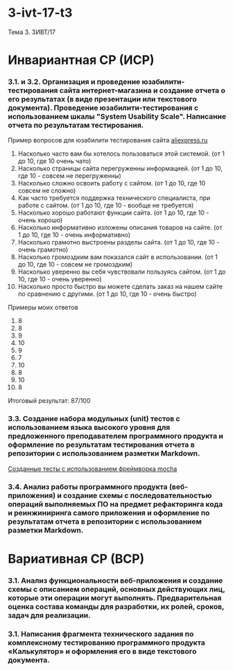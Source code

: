 # 3-ivt-17-t3
Тема 3. 3ИВТ/17

# Инвариантная СР (ИСР)

### 3.1. и 3.2. Организация и проведение юзабилити-тестирования сайта интернет-магазина и создание отчета о его результатах (в виде презентации или текстового документа). Проведение юзабилити-тестирования с использованием шкалы "System Usability Scale". Написание отчета по результатам тестирования.

Пример вопросов для юзабилити тестирования сайта [aliexpress.ru](aliexpress.ru)

1. Насколько часто вам бы хотелось пользоваться этой системой. (от 1 до 10, где 10 очень чато)
1. Насколько страницы сайта перегруженны информацией. (от 1 до 10, где 10 - совсем не перегруженны)
1. Насколько сложно освоить работу с сайтом. (от 1 до 10, где 10 совсем не сложно)
1. Как часто требуется поддержка технического специалиста, при работе с сайтом. (от 1 до 10, где 10 - вообще не требуется)
1. Насколько хорошо работают функции сайта. (от 1 до 10, где 10 - очень хорошо)
1. Насколько информативно изложены описания товаров на сайте. (от 1 до 10, где 10 - очень информативно)
1. Насколько грамотно выстроены разделы сайта. (от 1 до 10, где 10 - очень грамотно)
1. Насколько громоздким вам показался сайт в использовании. (от 1 до 10, где 10 - совсем не громоздким)
1. Насколько уверенно вы себя чувствовали пользуясь сайтом. (от 1 до 10, где 10 - очень уверенно)
1. Насколько просто быстро вы можете сделать заказ на нашем сайте по сравнению с другими. (от 1 до 10, где 10 - очень быстро)

Примеры моих ответов

1. 8
1. 8
1. 9
1. 10
1. 9
1. 7
1. 10
1. 8
1. 10
1. 8

Итоговый результат: 87/100


### 3.3. Создание набора модульных (unit) тестов с использованием языка высокого уровня для предложенного преподавателем программного продукта и оформление по результатам тестирования отчета в репозитории с использованием разметки Markdown.

[Созданные тесты с использованием фреймворка mocha](testing/)

### 3.4.  Анализ работы программного продукта (веб-приложения) и создание схемы с последовательностью операций выполняемых ПО на предмет рефакторинга кода и реинжиниринга самого приложения и оформление по результатам отчета в репозитории с использованием разметки Markdown.

# Вариативная СР (ВСР)

### 3.1. Анализ функциональности веб-приложения и создание схемы с описанием операций, основных действующих лиц, которые эти операции могут выполнять. Предварительная оценка состава команды для разработки, их ролей, сроков, задач для реализации.

### 3.1. Написания фрагмента технического задания по комплексному тестированию программного продукта «Калькулятор» и оформления его в виде текстового документа.

